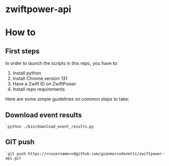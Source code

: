 # zwiftpower-api

# How to

## First steps
In order to launch the scripts in this repo, you have to:
1. Install python
2. Install Chrome version 131
3. Have a Zwift ID on ZwiftPower
4. Install repo requirements

Here are some simple guidelines on common steps to take:

## Download event results
    `python ./bin/download_event_results.py

## GIT push
    `git push https://<<username>>@github.com/gianmarcodonetti/zwiftpower-api.git